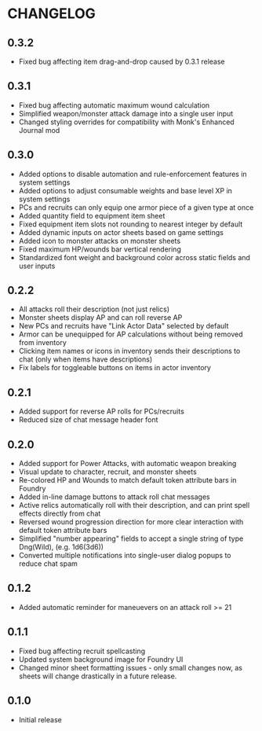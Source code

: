 # CHANGELOG

## 0.3.2
- Fixed bug affecting item drag-and-drop caused by 0.3.1 release

## 0.3.1
- Fixed bug affecting automatic maximum wound calculation
- Simplified weapon/monster attack damage into a single user input
- Changed styling overrides for compatibility with Monk's Enhanced Journal mod

## 0.3.0
- Added options to disable automation and rule-enforcement features in system settings
- Added options to adjust consumable weights and base level XP in system settings
- PCs and recruits can only equip one armor piece of a given type at once
- Added quantity field to equipment item sheet
- Fixed equipment item slots not rounding to nearest integer by default
- Added dynamic inputs on actor sheets based on game settings
- Added icon to monster attacks on monster sheets
- Fixed maximum HP/wounds bar vertical rendering
- Standardized font weight and background color across static fields and user inputs

## 0.2.2
- All attacks roll their description (not just relics)
- Monster sheets display AP and can roll reverse AP
- New PCs and recruits have "Link Actor Data" selected by default
- Armor can be unequipped for AP calculations without being removed from inventory
- Clicking item names or icons in inventory sends their descriptions to chat (only when items have descriptions)
- Fix labels for toggleable buttons on items in actor inventory

## 0.2.1
- Added support for reverse AP rolls for PCs/recruits
- Reduced size of chat message header font

## 0.2.0
- Added support for Power Attacks, with automatic weapon breaking
- Visual update to character, recruit, and monster sheets
- Re-colored HP and Wounds to match default token attribute bars in Foundry
- Added in-line damage buttons to attack roll chat messages 
- Active relics automatically roll with their description, and can print spell effects directly from chat
- Reversed wound progression direction for more clear interaction with default token attribute bars
- Simplified "number appearing" fields to accept a single string of type Dng(Wild), (e.g. 1d6(3d6))
- Converted multiple notifications into single-user dialog popups to reduce chat spam

## 0.1.2
- Added automatic reminder for maneuevers on an attack roll >= 21

## 0.1.1
- Fixed bug affecting recruit spellcasting
- Updated system background image for Foundry UI
- Changed minor sheet formatting issues - only small changes now, as sheets will change drastically in a future release.

## 0.1.0
- Initial release
